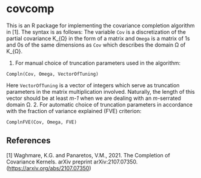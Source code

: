# covcomp
This is an R package for implementing the covariance completion algorithm in [1].
The syntax is as follows:
The variable `Cov` is a discretization of the partial covariance K_{Ω} in the form of a matrix and `Omega` is a matrix of 1s and 0s of the same dimensions as `Cov` which describes the domain Ω of K_{Ω}.
1. For manual choice of truncation parameters used in the algorithm:
```
Compln(Cov, Omega, VectorOfTuning) 
```
Here `VectorOfTuning` is a vector of integers which serve as truncation parameters in the matrix multiplication involved. Naturally, the length of this vector should be at least *m-1* when we are dealing with an *m*-serrated domain Ω.
2. For automatic choice of truncation parameters in accordance with the fraction of variance explained (FVE) criterion:
```
ComplnFVE(Cov, Omega, FVE) 
```


## References
<a id="1">[1]</a> 
Waghmare, K.G. and Panaretos, V.M., 2021. The Completion of Covariance Kernels. arXiv preprint arXiv:2107.07350. (https://arxiv.org/abs/2107.07350)
